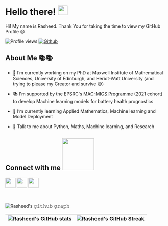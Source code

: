 <h1> Hello there! <img src = "https://raw.githubusercontent.com/MartinHeinz/MartinHeinz/master/wave.gif" width = 30px> </h1>
<p align='center'>
</p>

<div size='20px'> Hi! My name is Rasheed. Thank You for taking the time to view my GitHub Profile 😄
</div>

![Profile views](https://komarev.com/ghpvc/?username=Rasheed19&color=blue)
[![Github](https://img.shields.io/github/followers/Rasheed19?label=Follow&style=social)](https://github.com/Rasheed19)

<h2> About Me 📚📚 </h2>

- 🔭 I’m currently working on my PhD at Maxwell Institute of Mathematical Sciences, University of Edinburgh, and Heriot-Watt University (and trying to please my Creator and survive :sweat_smile:)

- 📚 I'm supported by the EPSRC's [MAC-MIGS Programme](https://www.mac-migs.ac.uk/) (2021 cohort) to develop Machine learning models for battery health prognostics

- 🌱 I’m currently learning Applied Mathematics, Machine learning and Model Deployment

- 💬 Talk to me about Python, Maths, Machine learning, and Research

<h2> Connect with me <img src='https://raw.githubusercontent.com/ShahriarShafin/ShahriarShafin/main/Assets/handshake.gif' width="100px"> </h2>
<a href = 'https://www.linkedin.com/in/rasheed-oyewole-ibraheem-768955246/'> <img width = '32px' align= 'center' src="https://raw.githubusercontent.com/rahulbanerjee26/githubAboutMeGenerator/main/icons/linked-in-alt.svg"/></a>
<a href = 'https://github.com/Rasheed19/Rasheed19'> <img width = '32px' align= 'center' src="https://raw.githubusercontent.com/rahulbanerjee26/githubAboutMeGenerator/main/icons/github.svg"/></a>
<a href = 'https://scholar.google.com/citations?user=D6cwjFMAAAAJ&hl=en'> <img width = '32px' align= 'center' src="https://upload.wikimedia.org/wikipedia/commons/c/c7/Google_Scholar_logo.svg"/></a>

<br>
<br>
<br>

![Rasheed's 𝚐𝚒𝚝𝚑𝚞𝚋 𝚐𝚛𝚊𝚙𝚑](https://github-readme-activity-graph-seven-blush.vercel.app/graph?username=Rasheed19&theme=react-dark&hide_border=true&area=true)

|![Rasheed's GitHub stats](https://github-readme-stats.vercel.app/api?username=Rasheed19&show_icons=true&hide_border=true&bg_color=0d1117&text_color=5bcdec&title_color=5bcdec&icon_color=ffffff)|![Rasheed's GitHub Streak](https://github-readme-streak-stats-theta.vercel.app/?user=Rasheed19&background=0d1117&currStreakNum=ffffff&sideNums=ffffff&ring=5bcdec&currStreakLabel=5bcdec&fire=5bcdec&sideLabels=5bcdec&hide_border=true)|
| ----- | --- |
